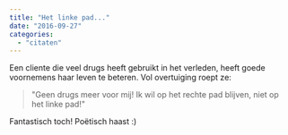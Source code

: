```yaml
---
title: "Het linke pad..."
date: "2016-09-27"
categories: 
  - "citaten"
---
```


Een cliente die veel drugs heeft gebruikt in het verleden, heeft goede voornemens haar leven te beteren. Vol overtuiging roept ze:

> "Geen drugs meer voor mij! Ik wil op het rechte pad blijven, niet op het linke pad!"

Fantastisch toch! Poëtisch haast :)
